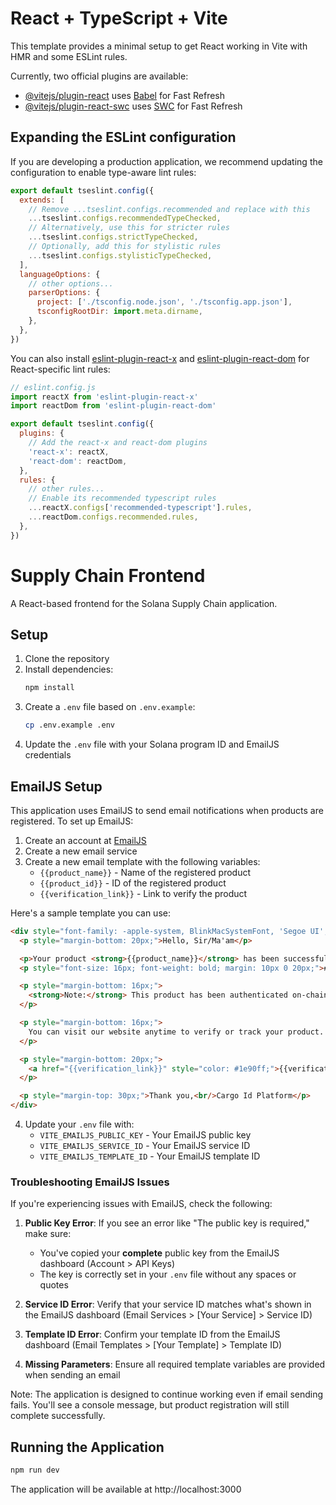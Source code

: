 # React + TypeScript + Vite

This template provides a minimal setup to get React working in Vite with HMR and some ESLint rules.

Currently, two official plugins are available:

- [@vitejs/plugin-react](https://github.com/vitejs/vite-plugin-react/blob/main/packages/plugin-react) uses [Babel](https://babeljs.io/) for Fast Refresh
- [@vitejs/plugin-react-swc](https://github.com/vitejs/vite-plugin-react/blob/main/packages/plugin-react-swc) uses [SWC](https://swc.rs/) for Fast Refresh

## Expanding the ESLint configuration

If you are developing a production application, we recommend updating the configuration to enable type-aware lint rules:

```js
export default tseslint.config({
  extends: [
    // Remove ...tseslint.configs.recommended and replace with this
    ...tseslint.configs.recommendedTypeChecked,
    // Alternatively, use this for stricter rules
    ...tseslint.configs.strictTypeChecked,
    // Optionally, add this for stylistic rules
    ...tseslint.configs.stylisticTypeChecked,
  ],
  languageOptions: {
    // other options...
    parserOptions: {
      project: ['./tsconfig.node.json', './tsconfig.app.json'],
      tsconfigRootDir: import.meta.dirname,
    },
  },
})
```

You can also install [eslint-plugin-react-x](https://github.com/Rel1cx/eslint-react/tree/main/packages/plugins/eslint-plugin-react-x) and [eslint-plugin-react-dom](https://github.com/Rel1cx/eslint-react/tree/main/packages/plugins/eslint-plugin-react-dom) for React-specific lint rules:

```js
// eslint.config.js
import reactX from 'eslint-plugin-react-x'
import reactDom from 'eslint-plugin-react-dom'

export default tseslint.config({
  plugins: {
    // Add the react-x and react-dom plugins
    'react-x': reactX,
    'react-dom': reactDom,
  },
  rules: {
    // other rules...
    // Enable its recommended typescript rules
    ...reactX.configs['recommended-typescript'].rules,
    ...reactDom.configs.recommended.rules,
  },
})
```

# Supply Chain Frontend

A React-based frontend for the Solana Supply Chain application.

## Setup

1. Clone the repository
2. Install dependencies:
   ```bash
   npm install
   ```
3. Create a `.env` file based on `.env.example`:
   ```bash
   cp .env.example .env
   ```
4. Update the `.env` file with your Solana program ID and EmailJS credentials

## EmailJS Setup

This application uses EmailJS to send email notifications when products are registered. To set up EmailJS:

1. Create an account at [EmailJS](https://www.emailjs.com/)
2. Create a new email service
3. Create a new email template with the following variables:
   - `{{product_name}}` - Name of the registered product
   - `{{product_id}}` - ID of the registered product
   - `{{verification_link}}` - Link to verify the product

Here's a sample template you can use:

```html
<div style="font-family: -apple-system, BlinkMacSystemFont, 'Segoe UI', Roboto, Helvetica, Arial, sans-serif; font-size: 14px; color: #2c3e50;">
  <p style="margin-bottom: 20px;">Hello, Sir/Ma'am</p>

  <p>Your product <strong>{{product_name}}</strong> has been successfully registered with the following ID:</p>
  <p style="font-size: 16px; font-weight: bold; margin: 10px 0 20px;">#{{product_id}}</p>

  <p style="margin-bottom: 16px;">
    <strong>Note:</strong> This product has been authenticated on-chain by Cargo Id Platform.
  </p>

  <p style="margin-bottom: 16px;">
    You can visit our website anytime to verify or track your product.
  </p>

  <p style="margin-bottom: 20px;">
    <a href="{{verification_link}}" style="color: #1e90ff;">{{verification_link}}</a>
  </p>

  <p style="margin-top: 30px;">Thank you,<br/>Cargo Id Platform</p>
</div>
```

4. Update your `.env` file with:
   - `VITE_EMAILJS_PUBLIC_KEY` - Your EmailJS public key
   - `VITE_EMAILJS_SERVICE_ID` - Your EmailJS service ID
   - `VITE_EMAILJS_TEMPLATE_ID` - Your EmailJS template ID

### Troubleshooting EmailJS Issues

If you're experiencing issues with EmailJS, check the following:

1. **Public Key Error**: If you see an error like "The public key is required," make sure:
   - You've copied your **complete** public key from the EmailJS dashboard (Account > API Keys)
   - The key is correctly set in your `.env` file without any spaces or quotes

2. **Service ID Error**: Verify that your service ID matches what's shown in the EmailJS dashboard (Email Services > [Your Service] > Service ID)

3. **Template ID Error**: Confirm your template ID from the EmailJS dashboard (Email Templates > [Your Template] > Template ID)

4. **Missing Parameters**: Ensure all required template variables are provided when sending an email

Note: The application is designed to continue working even if email sending fails. You'll see a console message, but product registration will still complete successfully.

## Running the Application

```bash
npm run dev
```

The application will be available at http://localhost:3000
